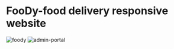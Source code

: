 # FooDy-food delivery responsive website 
![foody](https://user-images.githubusercontent.com/34830219/131538789-33f28f61-49ab-4796-85d2-1184b654c73f.png)
![admin-portal](https://user-images.githubusercontent.com/34830219/135092586-7cd2844e-517a-4c7b-8c8b-ce763d4d30dc.png)
